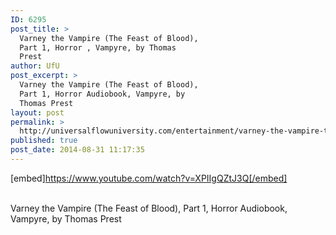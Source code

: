 ```yaml
---
ID: 6295
post_title: >
  Varney the Vampire (The Feast of Blood),
  Part 1, Horror , Vampyre, by Thomas
  Prest
author: UfU
post_excerpt: >
  Varney the Vampire (The Feast of Blood),
  Part 1, Horror Audiobook, Vampyre, by
  Thomas Prest
layout: post
permalink: >
  http://universalflowuniversity.com/entertainment/varney-the-vampire-the-feast-of-blood-part-1-horror-vampyre-by-thomas-prest/
published: true
post_date: 2014-08-31 11:17:35
---
```

[embed]https://www.youtube.com/watch?v=XPIIgQZtJ3Q[/embed]</br></br>
<p>Varney the Vampire (The Feast of Blood), Part 1, Horror Audiobook, Vampyre, by Thomas Prest</p>
